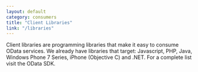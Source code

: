 ```yaml
---
layout: default
category: consumers
title: "Client Libraries"
link: "/libraries"
---
```

Client libraries are programming libraries that make it easy to consume OData services. We already have libraries that target: Javascript, PHP, Java, Windows Phone 7 Series, iPhone (Objective C) and .NET. For a complete list visit the OData SDK.
